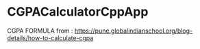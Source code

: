 # CGPACalculatorCppApp
CGPA FORMULA from : https://pune.globalindianschool.org/blog-details/how-to-calculate-cgpa
